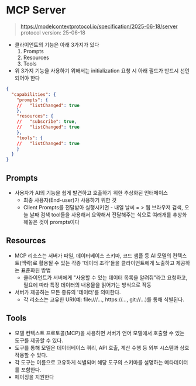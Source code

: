 # MCP Server

> https://modelcontextprotocol.io/specification/2025-06-18/server
> protocol version: 25-06-18

- 클라이언트의 기능은 아래 3가지가 있다
  1. Prompts
  2. Resources
  3. Tools
- 위 3가지 기능을 사용하기 위해서는 initialization 요청 시 아래 필드가 반드시 선언되어야 한다
```json
{
  "capabilities": {
    "prompts": {
    //   "listChanged": true
    },
    "resources": {
    //   "subscribe": true,
    //   "listChanged": true
    },
    "tools": {
    //   "listChanged": true
    }
  }
}
```

## Prompts

- 사용자가 AI의 기능을 쉽게 발견하고 호출하기 위한 추상화된 인터페이스
  - 최종 사용자(End-user)가 사용하기 위한 것
  - Client Prompts를 전달받아 실행시키면 - 내일 날씨 = > 웹 브라우저 검색, 오늘 날짜 검색 tool들을 사용해서 요약해서 전달해주는 식으로 여러개를 추상화해놓은 것이 prompts이다

## Resources

- MCP 리소스는 서버가 파일, 데이터베이스 스키마, 코드 샘플 등 AI 모델의 컨텍스트(맥락)로 활용될 수 있는 각종 '데이터 조각'들을 클라이언트에게 노출하고 제공하는 표준화된 방법
  - 클라이언트가 서버에게 "사용할 수 있는 데이터 목록을 알려줘"라고 요청하고, 필요에 따라 특정 데이터의 내용물을 읽어가는 방식으로 작동
- 서버가 제공하는 모든 종류의 '데이터'를 의미한다.
  - 각 리소스는 고유한 URI(예: file:///..., https://..., git://...)를 통해 식별된다.

## Tools

- 모델 컨텍스트 프로토콜(MCP)을 사용하면 서버가 언어 모델에서 호출할 수 있는 도구를 제공할 수 있다. 
- 도구를 통해 모델은 데이터베이스 쿼리, API 호출, 계산 수행 등 외부 시스템과 상호 작용할 수 있다. 
- 각 도구는 이름으로 고유하게 식별되며 해당 도구의 스키마를 설명하는 메타데이터를 포함한다.
- 페이징을 지원한다
